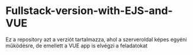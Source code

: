 # Fullstack-version-with-EJS-and-VUE
Ez a repository azt a verziót tartalmazza, ahol a szerveroldal képes egyéni működésre, de emellett a VUE app is elvégzi a feladatokat
